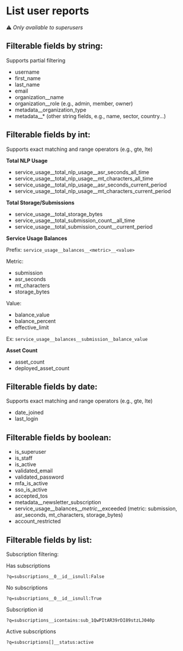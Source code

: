 # List user reports

⚠️ _Only available to superusers_

## Filterable fields by string:

Supports partial filtering
- username
- first_name
- last_name
- email
- organization__name
- organization__role (e.g., admin, member, owner)
- metadata__organization_type
- metadata__* (other string fields, e.g., name, sector, country...)

## Filterable fields by int:

Supports exact matching and range operators (e.g., gte, lte)

**Total NLP Usage**
- service_usage__total_nlp_usage__asr_seconds_all_time
- service_usage__total_nlp_usage__mt_characters_all_time
- service_usage__total_nlp_usage__asr_seconds_current_period
- service_usage__total_nlp_usage__mt_characters_current_period

**Total Storage/Submissions**
- service_usage__total_storage_bytes
- service_usage__total_submission_count__all_time
- service_usage__total_submission_count__current_period

**Service Usage Balances**

Prefix: `service_usage__balances__<metric>__<value>`

Metric:
- submission
- asr_seconds
- mt_characters
- storage_bytes

Value:
- balance_value
- balance_percent
- effective_limit

Ex: `service_usage__balances__submission__balance_value`

**Asset Count**
- asset_count
- deployed_asset_count

## Filterable fields by date:
Supports exact matching and range operators (e.g., gte, lte)

- date_joined
- last_login

## Filterable fields by boolean:

- is_superuser
- is_staff
- is_active
- validated_email
- validated_password
- mfa_is_active
- sso_is_active
- accepted_tos
- metadata__newsletter_subscription
- service_usage__balances__*metric*__exceeded (metric: submission, asr_seconds, mt_characters, storage_bytes)
- account_restricted

## Filterable fields by list:

Subscription filtering:

Has subscriptions

`?q=subscriptions__0__id__isnull:False`

No subscriptions

`?q=subscriptions__0__id__isnull:True`

Subscription id

`?q=subscriptions__icontains:sub_1QwPItAR39rDI89stzLJ040p`

Active subscriptions

`?q=subscriptions[]__status:active`

